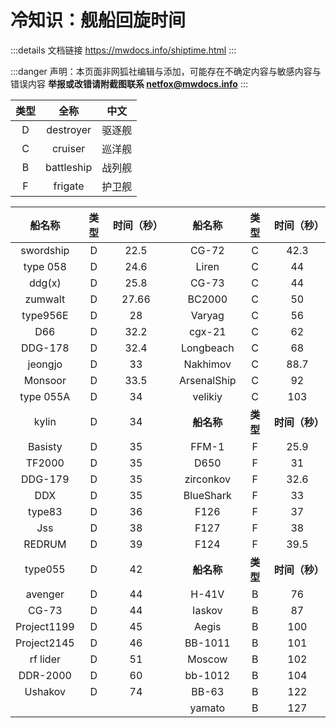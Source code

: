 # 冷知识：舰船回旋时间

:::details 文档链接
https://mwdocs.info/shiptime.html
:::

:::danger 声明：本页面非网狐社编辑与添加，可能存在不确定内容与敏感内容与错误内容
**举报或改错请附截图联系 netfox@mwdocs.info**
:::

| **类型** |  **全称**  | **中文** |
| :------: | :--------: | :------: |
|    D     | destroyer  |  驱逐舰  |
|    C     |  cruiser   |  巡洋舰  |
|    B     | battleship |  战列舰  |
|    F     |  frigate   |  护卫舰  |

| **船名称**  | **类型** | **时间（秒）** |       | **船名称**  | **类型** | **时间（秒）** |
| :---------: | :------: | :------------: | :---: | :---------: | :------: | :------------: |
|  swordship  |    D     |      22.5      |       |    CG-72    |    C     |      42.3      |
|  type 058   |    D     |      24.6      |       |    Liren    |    C     |       44       |
|   ddg(x)    |    D     |      25.8      |       |    CG-73    |    C     |       44       |
|   zumwalt   |    D     |     27.66      |       |   BC2000    |    C     |       50       |
|  type956E   |    D     |       28       |       |   Varyag    |    C     |       56       |
|     D66     |    D     |      32.2      |       |   cgx-21    |    C     |       62       |
|   DDG-178   |    D     |      32.4      |       |  Longbeach  |    C     |       68       |
|   jeongjo   |    D     |       33       |       |  Nakhimov   |    C     |      88.7      |
|   Monsoor   |    D     |      33.5      |       | ArsenalShip |    C     |       92       |
|  type 055A  |    D     |       34       |       |   velikiy   |    C     |      103       |
|    kylin    |    D     |       34       |       | **船名称**  | **类型** | **时间（秒）** |
|   Basisty   |    D     |       35       |       |    FFM-1    |    F     |      25.9      |
|   TF2000    |    D     |       35       |       |    D650     |    F     |       31       |
|   DDG-179   |    D     |       35       |       |  zirconkov  |    F     |      32.6      |
|     DDX     |    D     |       35       |       |  BlueShark  |    F     |       33       |
|   type83    |    D     |       36       |       |    F126     |    F     |       37       |
|     Jss     |    D     |       38       |       |    F127     |    F     |       38       |
|   REDRUM    |    D     |       39       |       |    F124     |    F     |      39.5      |
|   type055   |    D     |       42       |       | **船名称**  | **类型** | **时间（秒）** |
|   avenger   |    D     |       44       |       |    H-41V    |    B     |       76       |
|    CG-73    |    D     |       44       |       |   Iaskov    |    B     |       87       |
| Project1199 |    D     |       45       |       |    Aegis    |    B     |      100       |
| Project2145 |    D     |       46       |       |   BB-1011   |    B     |      101       |
|  rf lider   |    D     |       51       |       |   Moscow    |    B     |      102       |
|  DDR-2000   |    D     |       60       |       |   bb-1012   |    B     |      104       |
|   Ushakov   |    D     |       74       |       |    BB-63    |    B     |      122       |
|             |          |                |       |   yamato    |    B     |      127       |
